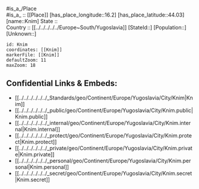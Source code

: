﻿---
location: [44.03,16.2] 
mapzoom: [7,12] 
mapmarker: city 
type: City
tags:
- geo/City


SpocWebEntityId: 31513
isDeleted: false
confidential: public

---
#is_a_/Place  
#is_a_ :: [[Place]] 
[has_place_longitude::16.2] 
[has_place_latitude::44.03] 
[name::Knim] 
State ::  
Country :: [[../../../../../Europe~South/Yugoslavia]] 
[StateId::] 
[Population::] 
[Unknown::] 


```leaflet
id: Knim
coordinates: [[Knim]] 
markerFile: [[Knim]] 
defaultZoom: 11 
maxZoom: 18
```


## Confidential Links & Embeds: 
- [[../../../../../../_Standards/geo/Continent/Europe/Yugoslavia/City/Knim|Knim]] 
- [[../../../../../../_public/geo/Continent/Europe/Yugoslavia/City/Knim.public|Knim.public]] 
- [[../../../../../../_internal/geo/Continent/Europe/Yugoslavia/City/Knim.internal|Knim.internal]] 
- [[../../../../../../_protect/geo/Continent/Europe/Yugoslavia/City/Knim.protect|Knim.protect]] 
- [[../../../../../../_private/geo/Continent/Europe/Yugoslavia/City/Knim.private|Knim.private]] 
- [[../../../../../../_personal/geo/Continent/Europe/Yugoslavia/City/Knim.personal|Knim.personal]] 
- [[../../../../../../_secret/geo/Continent/Europe/Yugoslavia/City/Knim.secret|Knim.secret]] 

